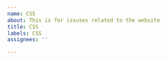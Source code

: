```yaml
---
name: CSS
about: This is for issuses related to the website
title: CSS
labels: CSS
assignees: ''

---
```



